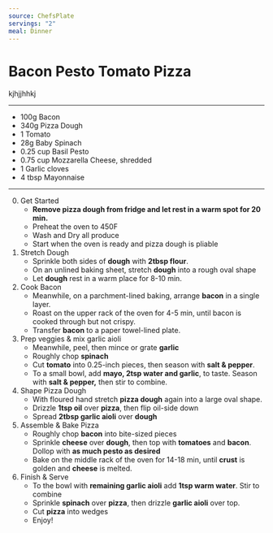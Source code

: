 ```yaml
---
source: ChefsPlate
servings: "2"
meal: Dinner
---
```

# Bacon Pesto Tomato Pizza

kjhjjhhkj

---
- 100g Bacon
- 340g Pizza Dough
- 1 Tomato
- 28g Baby Spinach
- 0.25 cup Basil Pesto
- 0.75 cup Mozzarella Cheese, shredded
- 1 Garlic cloves
- 4 tbsp Mayonnaise
---
0. Get Started
	- **Remove pizza dough from fridge and let rest in a warm spot for 20 min.**
	- Preheat the oven to 450F
	- Wash and Dry all produce
	- Start when the oven is ready and pizza dough is pliable
1. Stretch Dough
	- Sprinkle both sides of **dough** with **2tbsp flour**.
	- On an unlined baking sheet, stretch **dough** into a rough oval shape
	- Let **dough** rest in a warm place for 8-10 min.
2. Cook Bacon
	- Meanwhile, on a parchment-lined baking, arrange **bacon** in a single layer.
	- Roast on the upper rack of the oven for 4-5 min, until bacon is cooked through but not crispy.
	- Transfer **bacon** to a paper towel-lined plate.
3. Prep veggies & mix garlic aioli
	- Meanwhile, peel, then mince or grate **garlic**
	- Roughly chop **spinach**
	- Cut **tomato** into 0.25-inch pieces, then season with **salt & pepper**.
	- To a small bowl, add **mayo, 2tsp water and garlic**, to taste. Season with **salt & pepper,** then stir to combine.
4. Shape Pizza Dough
	- With floured hand stretch **pizza dough** again into a large oval shape.
	- Drizzle **1tsp oil** over **pizza**, then flip oil-side down
	- Spread **2tbsp garlic aioli** over **dough**
5. Assemble & Bake Pizza
	- Roughly chop **bacon** into bite-sized pieces
	- Sprinkle **cheese** over **dough**, then top with **tomatoes** and **bacon**. Dollop with **as much pesto as desired**
	- Bake on the middle rack of the oven for 14-18 min, until **crust** is golden and **cheese** is melted.
6. Finish & Serve
	- To the bowl with **remaining garlic aioli** add **1tsp warm water**. Stir to combine
	- Sprinkle **spinach** over **pizza**, then drizzle **garlic aioli** over top.
	- Cut **pizza** into wedges
	- Enjoy!



